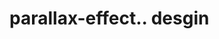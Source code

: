 # parallax-effect.. desgin                                                                                                                                                                                                                                                                                                                                                                                            

